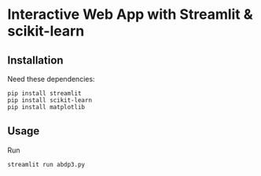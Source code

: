 # Interactive Web App with Streamlit & scikit-learn

## Installation
Need these dependencies:
```console
pip install streamlit
pip install scikit-learn
pip install matplotlib
```

## Usage
Run
```console
streamlit run abdp3.py
```
